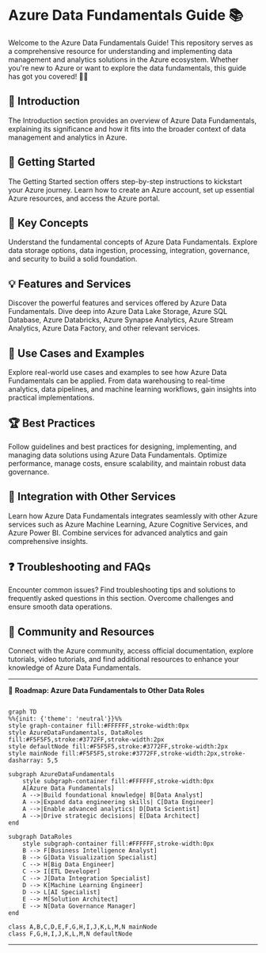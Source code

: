 # Azure Data Fundamentals Guide 📚

Welcome to the Azure Data Fundamentals Guide! This repository serves as a comprehensive resource for understanding and implementing data management and analytics solutions in the Azure ecosystem. Whether you're new to Azure or want to explore the data fundamentals, this guide has got you covered! 💪🚀

## 🌟 Introduction

The Introduction section provides an overview of Azure Data Fundamentals, explaining its significance and how it fits into the broader context of data management and analytics in Azure.

## 🚀 Getting Started

The Getting Started section offers step-by-step instructions to kickstart your Azure journey. Learn how to create an Azure account, set up essential Azure resources, and access the Azure portal.

## 🧠 Key Concepts

Understand the fundamental concepts of Azure Data Fundamentals. Explore data storage options, data ingestion, processing, integration, governance, and security to build a solid foundation.

## 💡 Features and Services

Discover the powerful features and services offered by Azure Data Fundamentals. Dive deep into Azure Data Lake Storage, Azure SQL Database, Azure Databricks, Azure Synapse Analytics, Azure Stream Analytics, Azure Data Factory, and other relevant services.

## 🎯 Use Cases and Examples

Explore real-world use cases and examples to see how Azure Data Fundamentals can be applied. From data warehousing to real-time analytics, data pipelines, and machine learning workflows, gain insights into practical implementations.

## 🏆 Best Practices

Follow guidelines and best practices for designing, implementing, and managing data solutions using Azure Data Fundamentals. Optimize performance, manage costs, ensure scalability, and maintain robust data governance.

## 🤝 Integration with Other Services

Learn how Azure Data Fundamentals integrates seamlessly with other Azure services such as Azure Machine Learning, Azure Cognitive Services, and Azure Power BI. Combine services for advanced analytics and gain comprehensive insights.

## ❓ Troubleshooting and FAQs

Encounter common issues? Find troubleshooting tips and solutions to frequently asked questions in this section. Overcome challenges and ensure smooth data operations.

## 👥 Community and Resources

Connect with the Azure community, access official documentation, explore tutorials, video tutorials, and find additional resources to enhance your knowledge of Azure Data Fundamentals.

---

🚀 **Roadmap: Azure Data Fundamentals to Other Data Roles**

```mermaid

graph TD
%%{init: {'theme': 'neutral'}}%%
style graph-container fill:#FFFFFF,stroke-width:0px
style AzureDataFundamentals, DataRoles fill:#F5F5F5,stroke:#3772FF,stroke-width:2px
style defaultNode fill:#F5F5F5,stroke:#3772FF,stroke-width:2px
style mainNode fill:#F5F5F5,stroke:#3772FF,stroke-width:2px,stroke-dasharray: 5,5

subgraph AzureDataFundamentals
    style subgraph-container fill:#FFFFFF,stroke-width:0px
    A[Azure Data Fundamentals]
    A -->|Build foundational knowledge| B[Data Analyst]
    A -->|Expand data engineering skills| C[Data Engineer]
    A -->|Enable advanced analytics| D[Data Scientist]
    A -->|Drive strategic decisions| E[Data Architect]
end

subgraph DataRoles
    style subgraph-container fill:#FFFFFF,stroke-width:0px
    B --> F[Business Intelligence Analyst]
    B --> G[Data Visualization Specialist]
    C --> H[Big Data Engineer]
    C --> I[ETL Developer]
    C --> J[Data Integration Specialist]
    D --> K[Machine Learning Engineer]
    D --> L[AI Specialist]
    E --> M[Solution Architect]
    E --> N[Data Governance Manager]
end

class A,B,C,D,E,F,G,H,I,J,K,L,M,N mainNode
class F,G,H,I,J,K,L,M,N defaultNode
```
---
